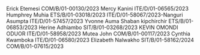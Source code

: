 Erick Etemesi COM/B/01-00130/2023
Mercy Kanini ITE/D/01-06565/2023
Humphrey Muhia ETS/B/01-03018/2023
ITE/D/01-58067/2023-Nanguri Asumpta
ITE/D/01-57457/2023 Yvonne Auma
Shaban kipchirchir ETS/B/01-06853/2023
Herine Adhiambo SIT/B/01-03268/2023
KEVIN OMONDI ODUOR ITE/D/01-58958/2023
Mutea John COM/B/01-00117/2023
Cynthia Kwamboka ITE/D/01-06580/2023
Elizabeth Nalwakho SIT/B/01-58162/2024
COM/B/01-07615/2023
